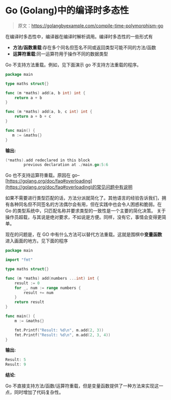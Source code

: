 # Go (Golang)中的编译时多态性

> 原文：<https://golangbyexample.com/compile-time-polymorphism-go>

在编译时多态性中，编译器在编译时解析调用。编译时多态性的一些形式有

*   **方法/函数重载**:存在多个同名但签名不同或返回类型可能不同的方法/函数
*   **运算符重载**:同一运算符用于操作不同的数据类型

Go 不支持方法重载。例如，见下面演示 go 不支持方法重载的程序。

```go
package main

type maths struct{}

func (m *maths) add(a, b int) int {
    return a + b
}

func (m *maths) add(a, b, c int) int {
    return a + b + c
}

func main() {
   m := &maths{}
}
```

**输出:**

```go
(*maths).add redeclared in this block
        previous declaration at ./main.go:5:6
```

Go 也不支持运算符重载。原因在 go–[https://golang.org/doc/faq#overloading](https://golang.org/doc/faq#overloading)的常见问题中有说明

如果不需要进行类型匹配的话，方法分派就简化了。其他语言的经验告诉我们，拥有各种同名但不同签名的方法偶尔会有用，但在实践中也会令人困惑和脆弱。在 Go 的类型系统中，只匹配名称并要求类型的一致性是一个主要的简化决策。
关于操作员超载，与其说是绝对要求，不如说是方便。同样，没有它，事情会变得更简单。

现在的问题是，在 GO 中有什么方法可以替代方法重载。这就是围棋中**变量函数**进入画面的地方。见下面的程序

```go
package main

import "fmt"

type maths struct{}

func (m *maths) add(numbers ...int) int {
    result := 0
    for _, num := range numbers {
        result += num
    }
    return result
}

func main() {
    m := &maths{}

    fmt.Printf("Result: %d\n", m.add(2, 3))
    fmt.Printf("Result: %d\n", m.add(2, 3, 4))
}
```

**输出:**

```go
Result: 5
Result: 9
```

**结论**:

Go 不直接支持方法/函数/运算符重载，但是变量函数提供了一种方法来实现这一点，同时增加了代码复杂性。